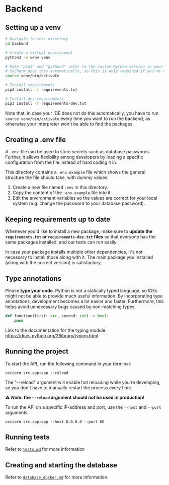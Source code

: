 # Backend

## Setting up a venv

```bash
# Navigate to this directory
cd backend

# Create a virtual environment
python3 -m venv venv

# Make "pip3" and "python3" refer to the custom Python version in your venv
# PyCharm does this automatically, so this is only required if you're using another IDE
source venv/bin/activate

# Install requirements
pip3 install -r requirements.txt

# Install dev requirements
pip3 install -r requirements-dev.txt
```

Note that, in case your IDE does not do this automatically, you have to run `source venv/bin/activate` every time you want to run the backend, as otherwise your interpreter won't be able to find the packages.

## Creating a .env file

A `.env`-file can be used to store secrets such as database passwords. Further, it allows flexibility among developers by loading a specific configuration from the file instead of hard coding it in.

This directory contains a `.env.example` file which shows the general structure the file should take, with dummy values.

1. Create a new file named `.env` in this directory.
2. Copy the content of the `.env.example` file into it.
3. Edit the environment variables so the values are correct for your local system (e.g. change the password to your database password).

## Keeping requirements up to date

Whenever you'd like to install a new package, make sure to **update the `requirements.txt` or `requirements-dev.txt` files** so that everyone has the same packages installed, and our tests can run easily.

In case your package installs multiple other dependencies, it's not necessary to install those along with it. The main package you installed (along with the correct version) is satisfactory.

## Type annotations

Please **type your code**. Python is not a statically typed language, so IDEs might not be able to provide much useful information. By incorporating type annotations, development becomes a lot easier and faster. Furthermore, this helps avoid unnecessary bugs caused by non-matching types.

```python
def function(first: str, second: int) -> bool:
    pass
```

Link to the documentation for the typing module: https://docs.python.org/3/library/typing.html

## Running the project

To start the API, run the following command in your terminal:

```shell
uvicorn src.app:app --reload
```

The "--reload" argument will enable hot reloading while you're developing, so you don't have to manually restart the process every time.

⚠ **_Note_: the `--reload` argument should _not_ be used in production!**

To run the API on a specific IP-address and port, use the `--host` and `--port` arguments:

```shell
uvicorn src.app:app --host 0.0.0.0 --port 80
```

## Running tests

Refer to [`tests.md`](tests.md) for more information

## Creating and starting the database

Refer to [`database_docker.md`](database_docker.md) for more information.
